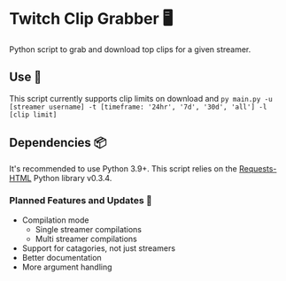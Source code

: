 # Twitch Clip Grabber 🖥
Python script to grab and download top clips for a given streamer.

## Use 💾
This script currently supports clip limits on download and 
  `py main.py -u [streamer username] -t [timeframe: '24hr', '7d', '30d', 'all'] -l [clip limit]`
  
## Dependencies 📦
It's recommended to use Python 3.9+. This script relies on the [Requests-HTML](https://docs.python-requests.org/projects/requests-html/en/latest/) Python library v0.3.4.

### Planned Features and Updates 🚀
- Compilation mode
  - Single streamer compilations
  - Multi streamer compilations
- Support for catagories, not just streamers
- Better documentation
- More argument handling
